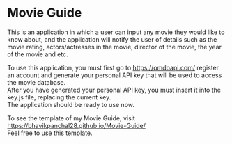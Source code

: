 # Movie Guide

This is an application in which a user can input any movie they would like to know about, and the application will notify the user of details such as the movie rating, actors/actresses in the movie, director of the movie, the year of the movie and etc.


To use this application, you  must first go to https://omdbapi.com/ register an account and generate your personal API key that will be used to access the movie database. \
After you have generated your personal API key, you must insert it into the key.js file, replacing the current key.\
The application should be ready to use now. 


To see the template of my Movie Guide, visit https://bhavikpanchal28.github.io/Movie-Guide/ \
Feel free to use this template. 

